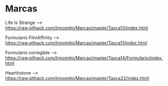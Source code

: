 # Marcas

Life Is Strange --> https://raw.githack.com/Innomito/Marcas/master/Tasca13/index.html

Formulario FilmAffinity --> https://raw.githack.com/Innomito/Marcas/master/Tasca11/index.html

Formulario corregible --> https://raw.githack.com/Innomito/Marcas/master/Tasca14/Formulario/index.html

Hearthstone --> https://raw.githack.com/Innomito/Marcas/master/Tasca22/index.html
